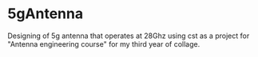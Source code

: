 # 5gAntenna
Designing of 5g antenna that operates at 28Ghz using cst as a project for "Antenna engineering course" for my third year of collage.
